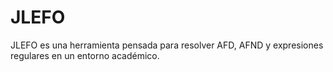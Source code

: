 # JLEFO
JLEFO es una herramienta pensada para resolver AFD, AFND y expresiones regulares en un entorno académico.
